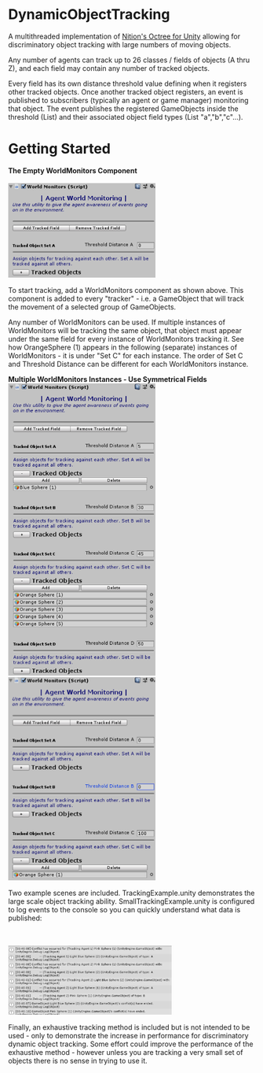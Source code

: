 # DynamicObjectTracking

A multithreaded implementation of [Nition's Octree for Unity](https://github.com/Nition/UnityOctree) allowing for discriminatory
object tracking with large numbers of moving objects.

Any number of agents can track up to 26 classes / fields of objects (A thru Z), and each field may contain any number of tracked objects.

Every field has its own distance threshold value defining when it registers other tracked objects. Once another tracked object registers,
an event is published to subscribers (typically an agent or game manager) monitoring that object. The event publishes the registered GameObjects 
inside the threshold (List<GameObject>) and their associated object field types (List<string> "a","b","c"...).

# Getting Started

**The Empty WorldMonitors Component**
<br/>
<br/>
<img src="Images/inspInitial.PNG" width="300" />
<br/>

To start tracking, add a WorldMonitors component as shown above. This component is added to every "tracker" - i.e. a GameObject that will track
the movement of a selected group of GameObjects.

Any number of WorldMonitors can be used. If multiple instances of WorldMonitors will be tracking the same object, that object must appear under
the same field for every instance of WorldMonitors tracking it. See how OrangeSphere (1) appears in the following (separate) instances of 
WorldMonitors - it is under "Set C" for each instance. The order of Set C and Threshold Distance can be different for each WorldMonitors
instance.

**Multiple WorldMonitors Instances - Use Symmetrical Fields**
<br/>
<img src="Images/inspSymmetricObjects_1.PNG" width="300" />
<img src="Images/inspSymmetricObjects_2.PNG" width="300" />
<br/>

Two example scenes are included. TrackingExample.unity demonstrates the large scale object tracking ability. SmallTrackingExample.unity 
is configured to log events to the console so you can quickly understand what data is published:

<br/>
<br/>
<img src="Images/Console.PNG" width="333" />
<br/>

Finally, an exhaustive tracking method is included but is not intended to be used - only to demonstrate the increase in performance for 
discriminatory dynamic object tracking. Some effort could improve the performance of the exhaustive method - however unless you are tracking a 
very small set of objects there is no sense in trying to use it.